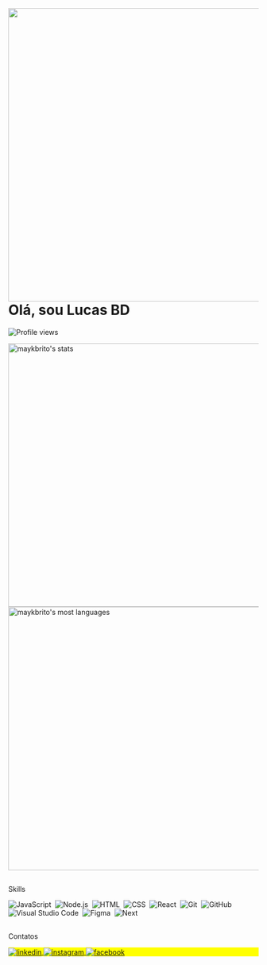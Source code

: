 <img align="right" height="590em" src="https://raw.githubusercontent.com/gist/LucasBDoficial/ef603d3314428d7b94bbeeeaf4c0ad4d/raw/ab246b0d47e4e55a05ee64b0147a0afb8ea77397/githubcard.svg"/>
<h1 align="left">Olá, sou Lucas BD</h1>
<p align="left"> <img src="https://komarev.com/ghpvc/?username=LucasBDoficial&color=blue" alt="Profile views" /> </p>

<div>
<img width="530em" src="https://github-readme-stats.vercel.app/api?username=LucasBDoficial&show_icons=true&theme=vision-friendly-dark" alt="maykbrito's stats"/>
<img width="530em" src="https://github-readme-stats.vercel.app/api/top-langs/?username=LucasBDoficial&layout=compact&theme=vision-friendly-dark" alt="maykbrito's most languages"/>
</div>    
  
##

Skills 

![JavaScript](https://img.shields.io/badge/-JavaScript-05122A?style=flat&logo=javascript)&nbsp;
![Node.js](https://img.shields.io/badge/-Node.js-05122A?style=flat&logo=node.js)&nbsp;
![HTML](https://img.shields.io/badge/-HTML-05122A?style=flat&logo=HTML5)&nbsp;
![CSS](https://img.shields.io/badge/-CSS-05122A?style=flat&logo=CSS3&logoColor=1572B6)&nbsp;
![React](https://img.shields.io/badge/-React-05122A?style=flat&logo=react)&nbsp;
![Git](https://img.shields.io/badge/-Git-05122A?style=flat&logo=git)&nbsp;
![GitHub](https://img.shields.io/badge/-GitHub-05122A?style=flat&logo=github)&nbsp;
![Visual Studio Code](https://img.shields.io/badge/-Visual%20Studio%20Code-05122A?style=flat&logo=visual-studio-code&logoColor=007ACC)&nbsp;
![Figma](https://img.shields.io/badge/-Figma-05122A?style=flat&logo=figma)&nbsp;
![Next](https://img.shields.io/badge/-Next.js-05122A?style=flat&logo=next.js)&nbsp;

## 

Contatos

<p align="left" style="background:yellow">
<a href="https://www.linkedin.com/in/jo%C3%A3o-lucas-bucalon/" target="_blank">
  <img align="center" src="https://img.shields.io/badge/-Lucas Bucalon-05122A?style=flat&logo=linkedin" alt="linkedin"/>
</a>
<a href="https://instagram.com/lucas_bucalon" target="_blank">
 <img align="center" src="https://img.shields.io/badge/-lucas bucalon-05122A?style=flat&logo=instagram" alt="instagram"/>
</a>
<a href="https://facebook.com/lucasbucalon" target="_blank">
 <img align="center" src="https://img.shields.io/badge/-João Lucas-05122A?style=flat&logo=facebook" alt="facebook"/>
</a>
</p>
